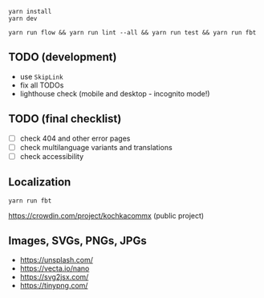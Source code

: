 ```text
yarn install
yarn dev
```

```text
yarn run flow && yarn run lint --all && yarn run test && yarn run fbt
```

## TODO (development)

- use `SkipLink`
- fix all TODOs
- lighthouse check (mobile and desktop - incognito mode!)

## TODO (final checklist)

- [ ] check 404 and other error pages
- [ ] check multilanguage variants and translations
- [ ] check accessibility

## Localization

```text
yarn run fbt
```

https://crowdin.com/project/kochkacommx (public project)

## Images, SVGs, PNGs, JPGs

- https://unsplash.com/
- https://vecta.io/nano
- https://svg2jsx.com/
- https://tinypng.com/
